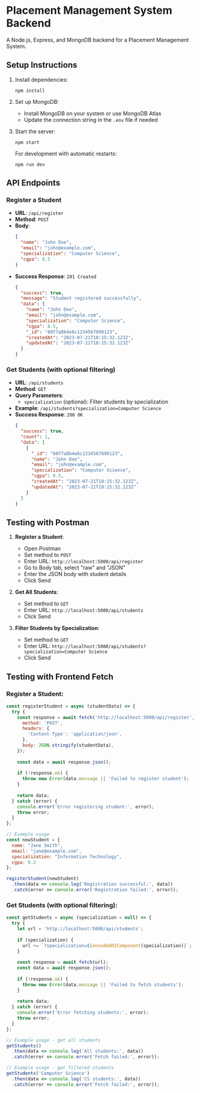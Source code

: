 # Placement Management System Backend

A Node.js, Express, and MongoDB backend for a Placement Management System.

## Setup Instructions

1. Install dependencies:
   ```
   npm install
   ```

2. Set up MongoDB:
   - Install MongoDB on your system or use MongoDB Atlas
   - Update the connection string in the `.env` file if needed

3. Start the server:
   ```
   npm start
   ```
   
   For development with automatic restarts:
   ```
   npm run dev
   ```

## API Endpoints

### Register a Student
- **URL**: `/api/register`
- **Method**: `POST`
- **Body**:
  ```json
  {
    "name": "John Doe",
    "email": "john@example.com",
    "specialization": "Computer Science",
    "cgpa": 8.5
  }
  ```
- **Success Response**: `201 Created`
  ```json
  {
    "success": true,
    "message": "Student registered successfully",
    "data": {
      "name": "John Doe",
      "email": "john@example.com",
      "specialization": "Computer Science",
      "cgpa": 8.5,
      "_id": "60f7a8b4e6c1234567890123",
      "createdAt": "2023-07-21T10:15:32.123Z",
      "updatedAt": "2023-07-21T10:15:32.123Z"
    }
  }
  ```

### Get Students (with optional filtering)
- **URL**: `/api/students`
- **Method**: `GET`
- **Query Parameters**: 
  - `specialization` (optional): Filter students by specialization
- **Example**: `/api/students?specialization=Computer Science`
- **Success Response**: `200 OK`
  ```json
  {
    "success": true,
    "count": 1,
    "data": [
      {
        "_id": "60f7a8b4e6c1234567890123",
        "name": "John Doe",
        "email": "john@example.com",
        "specialization": "Computer Science",
        "cgpa": 8.5,
        "createdAt": "2023-07-21T10:15:32.123Z",
        "updatedAt": "2023-07-21T10:15:32.123Z"
      }
    ]
  }
  ```

## Testing with Postman

1. **Register a Student**:
   - Open Postman
   - Set method to `POST`
   - Enter URL: `http://localhost:5000/api/register`
   - Go to Body tab, select "raw" and "JSON"
   - Enter the JSON body with student details
   - Click Send

2. **Get All Students**:
   - Set method to `GET`
   - Enter URL: `http://localhost:5000/api/students`
   - Click Send

3. **Filter Students by Specialization**:
   - Set method to `GET`
   - Enter URL: `http://localhost:5000/api/students?specialization=Computer Science`
   - Click Send

## Testing with Frontend Fetch

### Register a Student:
```javascript
const registerStudent = async (studentData) => {
  try {
    const response = await fetch('http://localhost:5000/api/register', {
      method: 'POST',
      headers: {
        'Content-Type': 'application/json',
      },
      body: JSON.stringify(studentData),
    });
    
    const data = await response.json();
    
    if (!response.ok) {
      throw new Error(data.message || 'Failed to register student');
    }
    
    return data;
  } catch (error) {
    console.error('Error registering student:', error);
    throw error;
  }
};

// Example usage
const newStudent = {
  name: "Jane Smith",
  email: "jane@example.com",
  specialization: "Information Technology",
  cgpa: 9.2
};

registerStudent(newStudent)
  .then(data => console.log('Registration successful:', data))
  .catch(error => console.error('Registration failed:', error));
```

### Get Students (with optional filtering):
```javascript
const getStudents = async (specialization = null) => {
  try {
    let url = 'http://localhost:5000/api/students';
    
    if (specialization) {
      url += `?specialization=${encodeURIComponent(specialization)}`;
    }
    
    const response = await fetch(url);
    const data = await response.json();
    
    if (!response.ok) {
      throw new Error(data.message || 'Failed to fetch students');
    }
    
    return data;
  } catch (error) {
    console.error('Error fetching students:', error);
    throw error;
  }
};

// Example usage - get all students
getStudents()
  .then(data => console.log('All students:', data))
  .catch(error => console.error('Fetch failed:', error));

// Example usage - get filtered students
getStudents('Computer Science')
  .then(data => console.log('CS students:', data))
  .catch(error => console.error('Fetch failed:', error));

``` 
